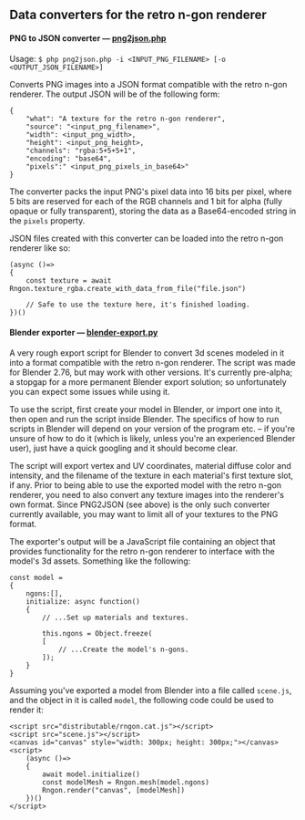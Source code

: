 ## Data converters for the retro n-gon renderer

#### PNG to JSON converter &mdash; [png2json.php](png2json.php)
Usage: `$ php png2json.php -i <INPUT_PNG_FILENAME> [-o <OUTPUT_JSON_FILENAME>]`

Converts PNG images into a JSON format compatible with the retro n-gon renderer. The output JSON will be of the following form:
```
{
    "what": "A texture for the retro n-gon renderer",
    "source": "<input_png_filename>",
    "width": <input_png_width>,
    "height": <input_png_height>,
    "channels": "rgba:5+5+5+1",
    "encoding": "base64",
    "pixels":" <input_png_pixels_in_base64>"
}
```
The converter packs the input PNG's pixel data into 16 bits per pixel, where 5 bits are reserved for each of the RGB channels and 1 bit for alpha (fully opaque or fully transparent), storing the data as a Base64-encoded string in the `pixels` property.

JSON files created with this converter can be loaded into the retro n-gon renderer like so:
```
(async ()=>
{
    const texture = await Rngon.texture_rgba.create_with_data_from_file("file.json")

    // Safe to use the texture here, it's finished loading.
})()
```

#### Blender exporter &mdash; [blender-export.py](blender-export.py)
A very rough export script for Blender to convert 3d scenes modeled in it into a format compatible with the retro n-gon renderer. The script was made for Blender 2.76, but may work with other versions. It's currently pre-alpha; a stopgap for a more permanent Blender export solution; so unfortunately you can expect some issues while using it.

To use the script, first create your model in Blender, or import one into it, then open and run the script inside Blender. The specifics of how to run scripts in Blender will depend on your version of the program etc. &ndash; if you're unsure of how to do it (which is likely, unless you're an experienced Blender user), just have a quick googling and it should become clear.

The script will export vertex and UV coordinates, material diffuse color and intensity, and the filename of the texture in each material's first texture slot, if any. Prior to being able to use the exported model with the retro n-gon renderer, you need to also convert any texture images into the renderer's own format. Since PNG2JSON (see above) is the only such converter currently available, you may want to limit all of your textures to the PNG format.

The exporter's output will be a JavaScript file containing an object that provides functionality for the retro n-gon renderer to interface with the model's 3d assets. Something like the following:
```
const model =
{
    ngons:[],
    initialize: async function()
    {
        // ...Set up materials and textures.

        this.ngons = Object.freeze(
        [
            // ...Create the model's n-gons.
        ]);
    }
}
```

Assuming you've exported a model from Blender into a file called `scene.js`, and the object in it is called `model`, the following code could be used to render it:
```
<script src="distributable/rngon.cat.js"></script>
<script src="scene.js"></script>
<canvas id="canvas" style="width: 300px; height: 300px;"></canvas>
<script>
    (async ()=>
    {
        await model.initialize()
        const modelMesh = Rngon.mesh(model.ngons)
        Rngon.render("canvas", [modelMesh])
    })()
</script>
```
